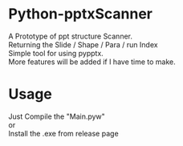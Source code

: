 # Python-pptxScanner
A Prototype of ppt structure Scanner. <br>
Returning the Slide / Shape / Para / run Index<br>
Simple tool for using pypptx. <br>
More features will be added if I have time to make.<br>

<h1>Usage</h1>
Just Compile the "Main.pyw"<br>
or<br>
Install the .exe from release page<br>
